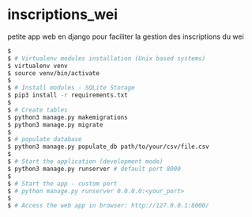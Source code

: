 # inscriptions_wei
petite app web en django pour faciliter la gestion des inscriptions du wei

```bash
$
$ # Virtualenv modules installation (Unix based systems)
$ virtualenv venv
$ source venv/bin/activate
$
$ # Install modules - SQLite Storage
$ pip3 install -r requirements.txt
$
$ # Create tables
$ python3 manage.py makemigrations 
$ python3 manage.py migrate
$
$ # populate database
$ python3 manage.py populate_db path/to/your/csv/file.csv
$
$ # Start the application (development mode)
$ python3 manage.py runserver # default port 8000
$
$ # Start the app - custom port
$ # python manage.py runserver 0.0.0.0:<your_port>
$
$ # Access the web app in browser: http://127.0.0.1:8000/
```
